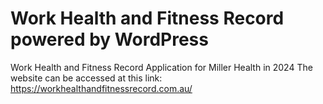 # Work Health and Fitness Record powered by WordPress
Work Health and Fitness Record Application for Miller Health in 2024
The website can be accessed at this link: https://workhealthandfitnessrecord.com.au/
